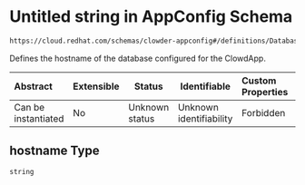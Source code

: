 # Untitled string in AppConfig Schema

```txt
https://cloud.redhat.com/schemas/clowder-appconfig#/definitions/DatabaseConfig/properties/hostname
```

Defines the hostname of the database configured for the ClowdApp.


| Abstract            | Extensible | Status         | Identifiable            | Custom Properties | Additional Properties | Access Restrictions | Defined In                                                    |
| :------------------ | ---------- | -------------- | ----------------------- | :---------------- | --------------------- | ------------------- | ------------------------------------------------------------- |
| Can be instantiated | No         | Unknown status | Unknown identifiability | Forbidden         | Allowed               | none                | [schema.json\*](../../out/schema.json "open original schema") |

## hostname Type

`string`

